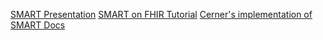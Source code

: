 [SMART Presentation](https://github.com/cerner/ignite-learning-lab/blob/master/smart-on-fhir/SMART%20on%20FHIR%20Primer.pdf)
[SMART on FHIR Tutorial](http://engineering.cerner.com/smart-on-fhir-tutorial/)
[Cerner's implementation of SMART Docs](http://fhir.cerner.com/smart/)